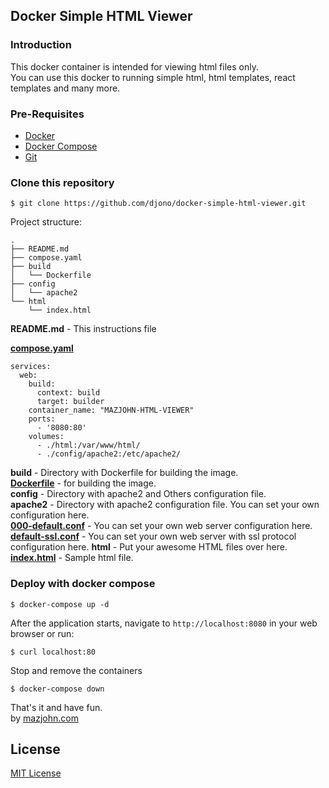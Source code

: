 ## Docker Simple HTML Viewer

### Introduction
This docker container is intended for viewing html files only.  
You can use this docker to running simple html, html templates, react templates and many more.

### Pre-Requisites
- [Docker](https://docs.docker.com/get-docker/)
- [Docker Compose](https://docs.docker.com/compose/install/)
- [Git](https://git-scm.com/downloads)

### Clone this repository
```
$ git clone https://github.com/djono/docker-simple-html-viewer.git
```

Project structure:
```
.
├── README.md
├── compose.yaml
├── build
│   └── Dockerfile
├── config
│   └── apache2
└── html
    └── index.html
```
**README.md** - This instructions file

[**compose.yaml**](compose.yaml)
```
services:
  web:
    build:
      context: build
      target: builder
    container_name: "MAZJOHN-HTML-VIEWER"
    ports: 
      - '8080:80'
    volumes:
      - ./html:/var/www/html/
      - ./config/apache2:/etc/apache2/
```

**build** - Directory with Dockerfile for building the image.  
[**Dockerfile**](build/Dockerfile) - for building the image.  
**config** - Directory with apache2 and Others configuration file.  
**apache2** - Directory with apache2 configuration file. You can set your own configuration here.  
[**000-default.conf**](config/apache2/sites-available/000-default.conf) - You can set your own web server configuration here.
[**default-ssl.conf**](config/apache2/sites-available/default-ssl.conf) - You can set your own web server with ssl protocol configuration here.
**html** - Put your awesome HTML files over here.  
[**index.html**](html/index.html) - Sample html file.

### Deploy with docker compose

```
$ docker-compose up -d
```

After the application starts, navigate to `http://localhost:8080` in your web browser or run:
```
$ curl localhost:80
```

Stop and remove the containers
```
$ docker-compose down
```
That's it and have fun.   
by [mazjohn.com](https://mazjohn.com)

License
----
[MIT License](LICENSE)